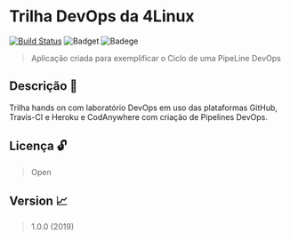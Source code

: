 # Trilha DevOps da 4Linux

<!-- Altere a Flag abaixo com sua URL do Travis -->
 [![Build Status](https://travis-ci.org/EngLewis/DevOpsLab-HelloWorld.svg?branch=master)](https://travis-ci.org/EngLewis/DevOpsLab-HelloWorld) ![Badget](https://img.shields.io/github/languages/count/EngLewis/DevOpsLab-HelloWorld) ![Badege](https://img.shields.io/github/followers/EngLewis?style=social)

> Aplicação criada para exemplificar o Ciclo de uma PipeLine DevOps

## Descrição :page_with_curl:

Trilha hands on com laboratório DevOps em uso das plataformas GitHub, Travis-CI e Heroku e CodAnywhere com criação de Pipelines DevOps.

## Licença​ :unlock:

> Open

## Version :chart_with_upwards_trend:

> 1.0.0 (2019)

